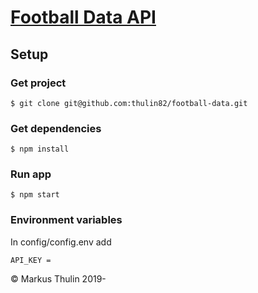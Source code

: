 # [Football Data API](https://github.com/thulin82/football-data)

## Setup

### Get project

```
$ git clone git@github.com:thulin82/football-data.git
```

### Get dependencies

```
$ npm install
```

### Run app

```
$ npm start
```

### Environment variables

In config/config.env add

```
API_KEY =
```

© Markus Thulin 2019-
